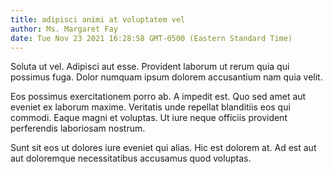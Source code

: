 ```yaml
---
title: adipisci animi at voluptatem vel
author: Ms. Margaret Fay
date: Tue Nov 23 2021 16:28:58 GMT-0500 (Eastern Standard Time)
---
```

Soluta ut vel. Adipisci aut esse. Provident laborum ut rerum quia qui possimus fuga. Dolor numquam ipsum dolorem accusantium nam quia velit.

 Eos possimus exercitationem porro ab. A impedit est. Quo sed amet aut eveniet ex laborum maxime. Veritatis unde repellat blanditiis eos qui commodi. Eaque magni et voluptas. Ut iure neque officiis provident perferendis laboriosam nostrum.

 Sunt sit eos ut dolores iure eveniet qui alias. Hic est dolorem at. Ad est aut aut doloremque necessitatibus accusamus quod voluptas.